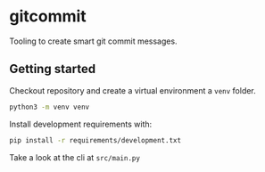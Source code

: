 # gitcommit
Tooling to create smart git commit messages.


## Getting started

Checkout repository and create a virtual environment a `venv` folder.
```sh
python3 -m venv venv
```

Install development requirements  with:
```sh
pip install -r requirements/development.txt
```

Take a look at the cli at `src/main.py`
